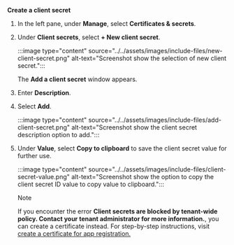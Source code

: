 **Create a client secret**

1. In the left pane, under **Manage**, select **Certificates & secrets**.

1. Under **Client secrets**, select **+ New client secret**.

    :::image type="content" source="../../assets/images/include-files/new-client-secret.png" alt-text="Screenshot show the selection of new client secret.":::

    The **Add a client secret** window appears.

1. Enter **Description**.

1. Select **Add**.

    :::image type="content" source="../../assets/images/include-files/add-client-secret.png" alt-text="Screenshot show the client secret description option to add.":::

1. Under **Value**, select **Copy to clipboard** to save the client secret value for further use.

    :::image type="content" source="../../assets/images/include-files/client-secret-value.png" alt-text="Screenshot show the option to copy the client secret ID value to copy value to clipboard.":::

    > [!NOTE]
    > If you encounter the error **Client secrets are blocked by tenant-wide policy. Contact your tenant administrator for more information.**, you can create a certificate instead. For step-by-step instructions, visit [create a certificate for app registration.](/graph/auth-register-app-v2)

